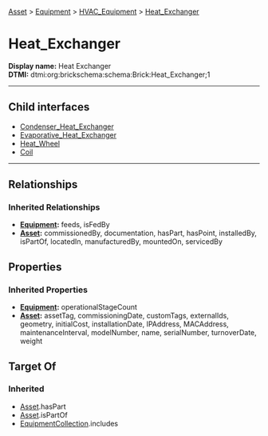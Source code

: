 [Asset](../../../Asset.md) > [Equipment](../../Equipment.md) > [HVAC_Equipment](../HVAC_Equipment.md) > [Heat_Exchanger](#)
# Heat_Exchanger

**Display name:** Heat Exchanger<br />
**DTMI:** dtmi:org:brickschema:schema:Brick:Heat_Exchanger;1

---


## Child interfaces
* [Condenser_Heat_Exchanger](Condenser_Heat_Exchanger.md)
* [Evaporative_Heat_Exchanger](Evaporative_Heat_Exchanger.md)
* [Heat_Wheel](Heat_Wheel.md)
* [Coil](Coil/Coil.md)

---
## Relationships
### Inherited Relationships
* **[Equipment](../../Equipment.md):** feeds, isFedBy
* **[Asset](../../../Asset.md):** commissionedBy, documentation, hasPart, hasPoint, installedBy, isPartOf, locatedIn, manufacturedBy, mountedOn, servicedBy
## Properties
### Inherited Properties
* **[Equipment](../../Equipment.md):** operationalStageCount
* **[Asset](../../../Asset.md):** assetTag, commissioningDate, customTags, externalIds, geometry, initialCost, installationDate, IPAddress, MACAddress, maintenanceInterval, modelNumber, name, serialNumber, turnoverDate, weight
## Target Of
### Inherited
* [Asset](../../../Asset.md).hasPart
* [Asset](../../../Asset.md).isPartOf
* [EquipmentCollection](../../../../Collection/AssetCollection/EquipmentCollection/EquipmentCollection.md).includes
